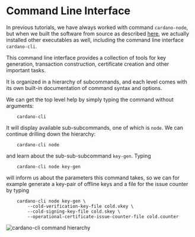 # Command Line Interface

In previous tutorials, we have always worked with command `cardano-node`,
but when we built the software from source as described [here](000_install.md),
we actually installed other executables as well, including the command line interface `cardano-cli`.

This command line interface provides a collection of tools for key generation, transaction construction, certificate creation
and other important tasks.

It is organized in a hierarchy of subcommands, and each level comes with its own built-in documentation of command syntax and options.

We can get the top level help by simply typing the command without arguments:

        cardano-cli

It will display available sub-subcommands, one of which is `node`. We can continue drilling down the hierarchy:

        cardano-cli node

and learn about the sub-sub-subcommand `key-gen`. Typing

        cardano-cli node key-gen

will inform us about the parameters this command takes, so we can for example generate a key-pair of offline keys and a file for the issue counter
by typing

        cardano-cli node key-gen \
            --cold-verification-key-file cold.vkey \
            --cold-signing-key-file cold.skey \
            --operational-certificate-issue-counter-file cold.counter

![`cardano-cli` command hierarchy](images/cli.png)
